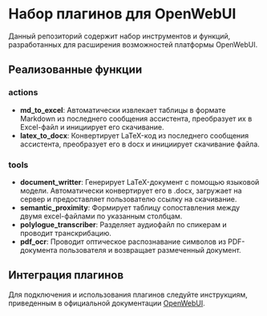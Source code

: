 # Набор плагинов для OpenWebUI

Данный репозиторий содержит набор инструментов и функций, разработанных для расширения возможностей платформы OpenWebUI.

## Реализованные функции
### actions
- **md_to_excel**: Автоматически извлекает таблицы в формате Markdown из последнего сообщения ассистента, преобразует их в Excel-файл и инициирует его скачивание.
- **latex_to_docx**: Конвертирует LaTeX-код из последнего сообщения ассистента, преобразует его в docx и инициирует скачивание файла.

### tools
- **document_writter**: Генерирует LaTeX-документ с помощью языковой модели. Автоматически конвертирует его в .docx, загружает на сервер и предоставляет пользователю ссылку на скачивание.
- **semantic_proximity**: Формирует таблицу сопоставления между двумя excel-файлами по указанным столбцам.
- **polylogue_transcriber**: Разделяет аудиофайл по спикерам и проводит транскрибацию.
- **pdf_ocr**: Проводит оптическое распознавание символов из PDF-документа пользователя и возвращает размеченный документ.

## Интеграция плагинов
Для подключения и использования плагинов следуйте инструкциям, приведенным в официальной документации [OpenWebUI](https://docs.openwebui.com/features/plugin/functions/).